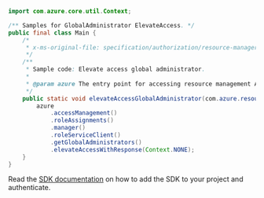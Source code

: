 ```java
import com.azure.core.util.Context;

/** Samples for GlobalAdministrator ElevateAccess. */
public final class Main {
    /*
     * x-ms-original-file: specification/authorization/resource-manager/Microsoft.Authorization/stable/2015-07-01/examples/ElevateAccess.json
     */
    /**
     * Sample code: Elevate access global administrator.
     *
     * @param azure The entry point for accessing resource management APIs in Azure.
     */
    public static void elevateAccessGlobalAdministrator(com.azure.resourcemanager.AzureResourceManager azure) {
        azure
            .accessManagement()
            .roleAssignments()
            .manager()
            .roleServiceClient()
            .getGlobalAdministrators()
            .elevateAccessWithResponse(Context.NONE);
    }
}
```

Read the [SDK documentation](https://github.com/Azure/azure-sdk-for-java/blob/azure-resourcemanager_2.15.0/sdk/resourcemanager/azure-resourcemanager/README.md) on how to add the SDK to your project and authenticate.
